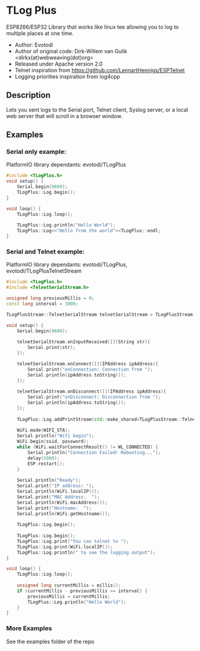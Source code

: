 # TLog Plus
ESP8266/ESP32 Library that works like linux tee allowing you to log to multiple places at one time. 

* Author: Evotodi
* Author of original code: Dirk-Willem van Gulik <dirkx(at)webweaving(dot)org>
* Released under Apache version 2.0
* Telnet inspiration from https://github.com/LennartHennigs/ESPTelnet
* Logging priorities inspiration from log4cpp

## Description
Lets you sent logs to the Serial port, Telnet client, Syslog server, or a local web server that will scroll in a browser window.

## Examples
### Serial only example:
PlatformIO library dependants: evotodi/TLogPlus
```c++
#include <TLogPlus.h>
void setup() {
    Serial.begin(9600);
    TLogPlus::Log.begin();
}

void loop() {
    TLogPlus::Log.loop();
    
    TLogPlus::Log.println("Hello World");
    TLogPlus::Log<<"Hello from the world"<<TLogPlus::endl;
}
```
### Serial and Telnet example:
PlatformIO library dependants: evotodi/TLogPlus, evotodi/TLogPlusTelnetStream
```c++
#include <TLogPlus.h>
#include <TelnetSerialStream.h>

unsigned long previousMillis = 0;
const long interval = 3000;

TLogPlusStream::TelnetSerialStream telnetSerialStream = TLogPlusStream::TelnetSerialStream();

void setup() {
    Serial.begin(9600);
    
    telnetSerialStream.onInputReceived([](String str){
        Serial.print(str);
    });

    telnetSerialStream.onConnect([](IPAddress ipAddress){
        Serial.print("onConnection: Connection from ");
        Serial.println(ipAddress.toString());
    });
    
    telnetSerialStream.onDisconnect([](IPAddress ipAddress){
        Serial.print("onDisconnect: Disconnection from ");
        Serial.println(ipAddress.toString());
    });
    
    TLogPlus::Log.addPrintStream(std::make_shared<TLogPlusStream::TelnetSerialStream>(telnetSerialStream));
    
    WiFi.mode(WIFI_STA);
    Serial.println("Wifi begin");
    WiFi.begin(ssid, password);
    while (WiFi.waitForConnectResult() != WL_CONNECTED) {
        Serial.println("Connection Failed! Rebooting...");
        delay(5000);
        ESP.restart();
    }
    
    Serial.println("Ready");
    Serial.print("IP address: ");
    Serial.println(WiFi.localIP());
    Serial.print("MAC Address:  ");
    Serial.println(WiFi.macAddress());
    Serial.print("Hostname:  ");
    Serial.println(WiFi.getHostname());
    
    TLogPlus::Log.begin();
    
    TLogPlus::Log.begin();
    TLogPlus::Log.print("You can telnet to ");
    TLogPlus::Log.print(WiFi.localIP());
    TLogPlus::Log.println(" to see the logging output");
}

void loop() {
    TLogPlus::Log.loop();
    
    unsigned long currentMillis = millis();
    if (currentMillis - previousMillis >= interval) {
        previousMillis = currentMillis;
        TLogPlus::Log.println("Hello World");
    }
}   
```

### More Examples
See the examples folder of the repo
